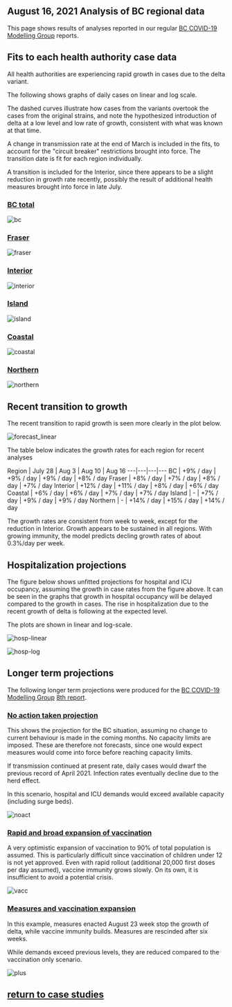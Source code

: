 ## August 16, 2021 Analysis of BC regional data

This page shows results of analyses reported in our regular [BC COVID-19 Modelling Group](https://bccovid-19group.ca/) reports.

## Fits to each health authority case data

All health authorities are experiencing rapid growth in cases due to the delta variant.

The following shows graphs of daily cases on linear and log scale.

The dashed curves illustrate how cases from the variants overtook the cases from the original strains, and
note the hypothesized introduction of delta at a low level and low rate of growth, consistent with
what was known at that time.

A change in transmission rate at the end of March is included in the fits, to account for the
"circuit breaker" restrictions brought into force.
The transition date is fit for each region individually.

A transition is included for the Interior, since there appears to be a slight reduction in growth rate recently,
possibly the result of additional health measures brought into force in late July.

### [BC total](img/bc_2_9_0816.pdf)

![bc](img/bc_2_9_0816.png)

### [Fraser](img/fraser_2_9_0816.pdf)

![fraser](img/fraser_2_9_0816.png)

### [Interior](img/interior_2_9_0816.pdf)

![interior](img/interior_2_9_0816.png)

### [Island](img/island_2_9_0816.pdf)

![island](img/island_2_9_0816.png)

### [Coastal](img/coastal_2_9_0816.pdf)

![coastal](img/coastal_2_9_0816.png)

### [Northern](img/northern_2_9_0816.pdf)

![northern](img/northern_2_9_0816.png)

## Recent transition to growth

The recent transition to rapid growth is seen more clearly in the plot below.

![forecast_linear](img/BC_2_9_0816_HA.png)

The table below indicates the growth rates for each region for recent analyses

Region | July 28 | Aug 3 | Aug 10 | Aug 16
---|---|---|---
BC | +9% / day | +9% / day | +9% / day | +8% / day
Fraser | +8% / day | +7% / day | +8% / day | +7% / day
Interior | +12% / day | +11% / day | +8% / day | +6% / day
Coastal | +6% / day | +6% / day | +7% / day | +7% / day
Island | - | +7% / day | +9% / day | +9% / day
Northern | - | +14% / day | +15% / day | +14% / day

The growth rates are consistent from week to week, except for the reduction in Interior.
Growth appears to be sustained in all regions.
With growing immunity, the model predicts decling growth rates of about 0.3%/day per week.


## Hospitalization projections

The figure below shows unfitted projections for hospital and ICU occupancy, assuming the growth in case rates from the figure above.
It can be seen in the graphs that growth in hospital occupancy will be delayed compared to the growth in cases.
The rise in hospitalization due to the recent growth of delta is following at the expected level.

The plots are shown in linear and log-scale.

![hosp-linear](img/bc_2_9_0816_linear_proj.png)

![hosp-log](img/bc_2_9_0816_log_proj.png)

## Longer term projections

The following longer term projections were produced for the [BC COVID-19 Modelling Group](https://bccovid-19group.ca/)
[8th report](https://bccovid-19group.ca/post/2021-08-18-report/).

### [No action taken projection](img/bc_2_9_0816_linear_proj_long.pdf)

This shows the projection for the BC situation, assuming no change to
current behaviour is made in the coming months. No capacity limits are imposed.
These are therefore not forecasts, since one would expect measures would come
into force before reaching capacity limits.

If transmission
continued at
present rate, daily
cases would dwarf
the previous record
of April 2021.
Infection rates
eventually decline
due to the herd
effect.

In this scenario,
hospital and ICU
demands would
exceed available
capacity (including
surge beds).

![noact](img/bc_2_9_0816_linear_proj_long.png)


### [Rapid and broad expansion of vaccination](img/bc_2_9_0816_vacc_linear_proj_long.pdf)

A very optimistic expansion of vaccination to 90% of total population is assumed.
This is particularly difficult since vaccination of children under 12 is not yet approved.
Even with rapid rollout (additional 20,000 first doses per day assumed), vaccine immunity
grows slowly. On its own, it is insufficient to avoid a potential crisis.


![vacc](img/bc_2_9_0816_vacc_linear_proj_long.png)

### [Measures and vaccination expansion](img/bc_2_9_0816_vacc_plus_linear_proj_long.pdf)

In this example,
measures enacted
August 23 week stop the
growth of delta,
while vaccine
immunity builds.
Measures are
rescinded after six
weeks.

While demands
exceed previous
levels, they are
reduced compared
to the vaccination
only scenario.

![plus](img/bc_2_9_0816_vacc_plus_linear_proj_long.png)


## [return to case studies](../index.md)


